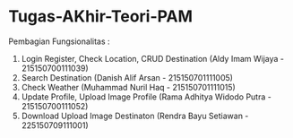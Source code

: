 # Tugas-AKhir-Teori-PAM

Pembagian Fungsionalitas : 
1. Login Register, Check Location, CRUD Destination (Aldy Imam Wijaya - 215150700111039)
2. Search Destination (Danish Alif Arsan - 215150701111005)
3. Check Weather (Muhammad Nuril Haq - 215150701111015)
4. Update Profile, Upload Image Profile (Rama Adhitya Widodo Putra - 215150700111052)
5. Download Upload Image Destinaton (Rendra Bayu Setiawan - 225150709111001)

